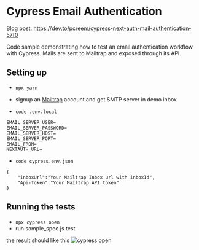 # Cypress Email Authentication

Blog post: https://dev.to/pcreem/cypress-next-auth-mail-authentication-57f0

Code sample demonstrating how to test an email authentication workflow with Cypress.
Mails are sent to Mailtrap and exposed through its API.

##  Setting up
* `npx yarn`

* signup an [Mailtrap](https://mailtrap.io/) account and get SMTP server in demo inbox

* `code .env.local`
```
EMAIL_SERVER_USER=
EMAIL_SERVER_PASSWORD=
EMAIL_SERVER_HOST=
EMAIL_SERVER_PORT=
EMAIL_FROM=
NEXTAUTH_URL=
```

* `code cypress.env.json`
```
{
    "inboxUrl":"Your Mailtrap Inbox url with inboxId",
    "Api-Token":"Your Mailtrap API token"
}
```

## Running the tests

* `npx cypress open`
*  run sample_spec.js test

the result should like this
![cypress open](https://dev-to-uploads.s3.amazonaws.com/i/11y8jjbwgwhs8kcnj5yv.png)









